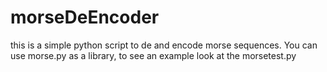 # morseDeEncoder
this is a simple python script to de and encode morse sequences.
You can use morse.py as a library, to see an example look at the morsetest.py
